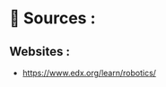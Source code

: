 # :robot: Sources : <br />

<!-- We need More contributers!!!!!! --> 

## Websites : <br/> 
- https://www.edx.org/learn/robotics/ 

